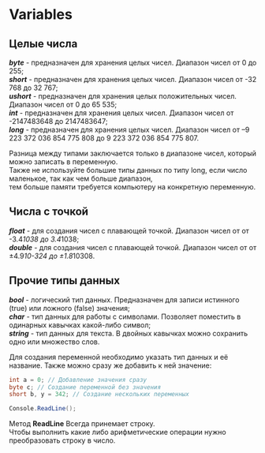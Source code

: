 # Variables
## Целые числа
***_byte_*** - предназначен для хранения целых чисел. Диапазон чисел от 0 до 255;    
***short*** - предназначен для хранения целых чисел. Диапазон чисел от -32 768 до 32 767;  
***ushort*** - предназначен для хранения целых положительных чисел. Диапазон чисел от 0 до 65 535;  
***int*** - предназначен для хранения целых чисел. Диапазон чисел от -2147483648 до 2147483647;  
***long*** - предназначен для хранения целых чисел. Диапазон чисел от –9 223 372 036 854 775 808 до 9 223 372 036 854 775 807.  

Разница между типами заключается только в диапазоне чисел, который можно записать в переменную.  
Также не используйте большие типы данных по типу long, если число маленькое, так как чем больше диапазон,  
тем больше памяти требуется компьютеру на конкретную переменную.

## Числа с точкой
***float*** - для создания чисел с плавающей точкой. Диапазон чисел от от -3.4*1038 до 3.4*1038;  
***double*** - для создания чисел с плавающей точкой. Диапазон чисел от от ±4.9*10-324 до ±1.8*10308.


## Прочие типы данных  
***bool*** - логический тип данных. Предназначен для записи истинного (true) или ложного (false) значения;  
***char*** - тип данных для работы с символами. Позволяет поместить в одинарных кавычках какой-либо символ;  
***string*** - тип данных для текста. В двойных кавычках можно сохранить одно или множество слов.  

Для создания переменной необходимо указать тип данных и её название. Также можно сразу же добавить к ней значение:
 ```C#
int a = 0; // Добавление значения сразу
byte c; // Создание переменной без значения
short b, y = 342; // Создание нескольких переменных
```
 ```C#
Console.ReadLine();
```
Метод **ReadLine** Всегда принемает строку.  
Чтобы выполнить какие либо арифметические операции нужно преобразовать строку в число.
